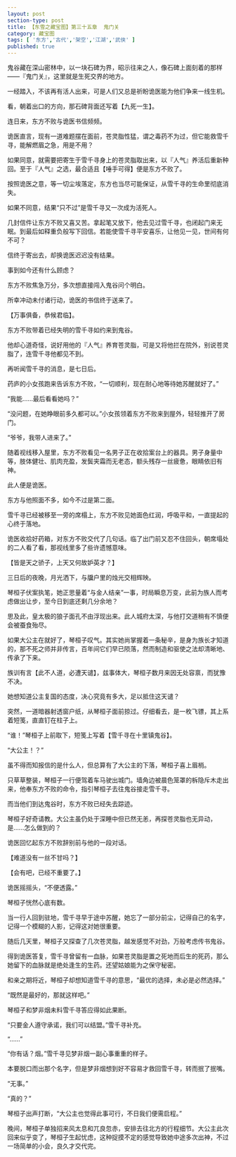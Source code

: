 ```yaml
---
layout: post
section-type: post
title: 【东雪之藏宝图】第三十五章  鬼门关
category: 藏宝图
tags: [ '东方','古代','架空','江湖','武侠' ]
published: true
---
```

鬼谷藏在深山密林中，以一块石碑为界，昭示往来之人，像石碑上面刻着的那样——『鬼门关』，这里就是生死交界的地方。

一经踏入，不该再有活人出来，可是人们又总是祈盼诡医能为他们争来一线生机。

看，朝着出口的方向，那石碑背面还写着【九死一生】。

连日来，东方不败与诡医书信频频。

诡医直言，现有一道难题摆在面前，苍灵脂性猛，谓之毒药不为过，但它能救雪千寻，能解燃眉之急，用是不用？

如果同意，就需要把寄生于雪千寻身上的苍灵脂取出来，以『人气』养活后重新种回。至于『人气』之选，最合适且【唾手可得】便是东方不败了。

按照诡医之意，等一切尘埃落定，东方也当尽可能保证，从雪千寻的生命里彻底消失。

如果不同意，结果“只不过”是雪千寻又一次成为活死人。

几封信件让东方不败又喜又苦。拿起笔又放下，他去见过雪千寻，也闭起门来无眠。到最后如释重负般写下回信。若能使雪千寻平安喜乐，让他见一见，世间有何不可？

信终于寄出去，却换诡医迟迟没有结果。

事到如今还有什么顾虑？

东方不败焦急万分，多次想直接闯入鬼谷问个明白。

所幸冲动未付诸行动，诡医的书信终于送来了。

【万事俱备，恭候君临】。

东方不败带着已经失明的雪千寻如约来到鬼谷。 

他却心道奇怪，说好用他的『人气』养育苍灵脂，可是又将他拦在院外，别说苍灵脂了，连雪千寻他都见不到。

再听闻雪千寻的消息，是七日后。

药庐的小女孩跑来告诉东方不败，“一切顺利，现在耐心地等待她苏醒就好了。”

“我能……最后看看她吗？”

“没问题，在她睁眼前多久都可以。”小女孩领着东方不败来到屋外，轻轻推开了房门。

“爷爷，我带人进来了。”

随着视线移入屋里，东方不败看见一名男子正在收拾案台上的器具。男子身量中等，肢体健壮、肌肉充盈，发鬓夹霜而无老态，额头残存一丝疲惫，眼睛依旧有神。

此人便是诡医。

东方与他照面不多，如今不过是第二面。

雪千寻已经被移至一旁的席榻上，东方不败见她面色红润，呼吸平和，一直提起的心终于落地。

诡医收拾好药箱，对东方不败交代了几句话。临了出门前又忍不住回头，朝席塌处的二人看了看，那视线里多了些许遗憾意味。

【皆是天之骄子，上天又何故妒英才？】

三日后的夜晚，月光洒下，与牖户里的烛光交相辉映。

琴桓子伏案执笔，她正思量着“与金人结亲”一事，时局瞬息万变，此前为族人而考虑做出让步，至今日到底还剩几分余地？

思及此，皇太极的狼子面孔不由浮现出来。此人城府太深，与他打交道稍有不慎便会被蚕食殆尽。

如果大公主在就好了，琴桓子叹气。其实她尚掌握着一条秘辛，是身为族长才知道的，那不死之师并非传言，百年间它们早已陨落，然而制造和驱使之法却清晰地、传承了下来。

族训有言【此不人道，必遭天谴】，兹事体大，琴桓子数月来因无处容禀，而犹豫不决。

她想知道公主复国的态度，决心究竟有多大，足以抵住这天谴？

突然，一道暗器射透窗户纸，从琴桓子面前掠过。仔细看去，是一枚飞镖，其上系着短笺，直直钉在柱子上。

“谁！”琴桓子上前取下，短笺上写着【雪千寻在十里镇鬼谷】。

“大公主！？”

虽不得而知报信的是什么人，但总算有了大公主的下落，琴桓子喜上眉梢。

只草草整装，琴桓子一行便驾着车马驶出城门。墙角边被晨色笼罩的柝隐斥木走出来，他奉东方不败的命令，指引琴桓子去往鬼谷接走雪千寻。

而当他们到达鬼谷时，东方不败已经失去踪迹。

琴桓子好奇请教。大公主虽仍处于深睡中但已然无恙，再探苍灵脂也无异动，是……怎么做到的？

诡医回忆起东方不败辞别前与他的一段对话。

【难道没有一丝不甘吗？】

【会有吧，已经不重要了。】

诡医摇摇头，“不便透露。”

琴桓子恍然心底有数。

当一行人回到驻地，雪千寻早于途中苏醒，她忘了一部分前尘，记得自己的名字，记得一个模糊的人影，记得这对她很重要。

随后几天里，琴桓子又探查了几次苍灵脂，越发感觉不对劲，万般考虑传书鬼谷。

得到诡医答复，雪千寻曾留有一血脉，如果苍灵脂是置之死地而后生的死药，那么她留下的血脉就是绝处逢生的生药。还望姑娘能为之保守秘密。

和亲之期将近，琴桓子却想知道雪千寻的意思，“最优的选择，未必是必然选择。”

“既然是最好的，那就这样吧。”

琴桓子和梦非烟未料雪千寻答应得如此果断。

“只要金人遵守承诺，我们可以结盟。”雪千寻补充。

“……”

“你有话？烟。”雪千寻见梦非烟一副心事重重的样子。

本要脱口而出那个名字，但是梦非烟想到好不容易才救回雪千寻，转而抿了抿嘴。

“无事。”

“真的？”

琴桓子出声打断，“大公主也觉得此事可行，不日我们便需启程。”

晚间，琴桓子单独招来风太息和兀良忽赤，安排去往北方的行程细节。大公主此次回来似乎变了，琴桓子生起忧虑，这种捉摸不定的感觉导致她中途多次出神，不过一场简单的小会，良久才交代完。
